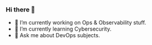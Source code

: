### Hi there 👋

- 🔭 I’m currently working on Ops & Observability stuff.
- 🌱 I’m currently learning Cybersecurity.
- 💬 Ask me about DevOps subjects.
